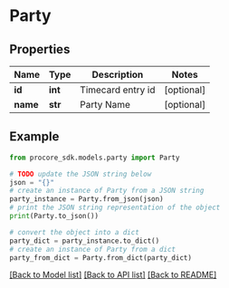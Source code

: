 # Party


## Properties

Name | Type | Description | Notes
------------ | ------------- | ------------- | -------------
**id** | **int** | Timecard entry id | [optional] 
**name** | **str** | Party Name | [optional] 

## Example

```python
from procore_sdk.models.party import Party

# TODO update the JSON string below
json = "{}"
# create an instance of Party from a JSON string
party_instance = Party.from_json(json)
# print the JSON string representation of the object
print(Party.to_json())

# convert the object into a dict
party_dict = party_instance.to_dict()
# create an instance of Party from a dict
party_from_dict = Party.from_dict(party_dict)
```
[[Back to Model list]](../README.md#documentation-for-models) [[Back to API list]](../README.md#documentation-for-api-endpoints) [[Back to README]](../README.md)


